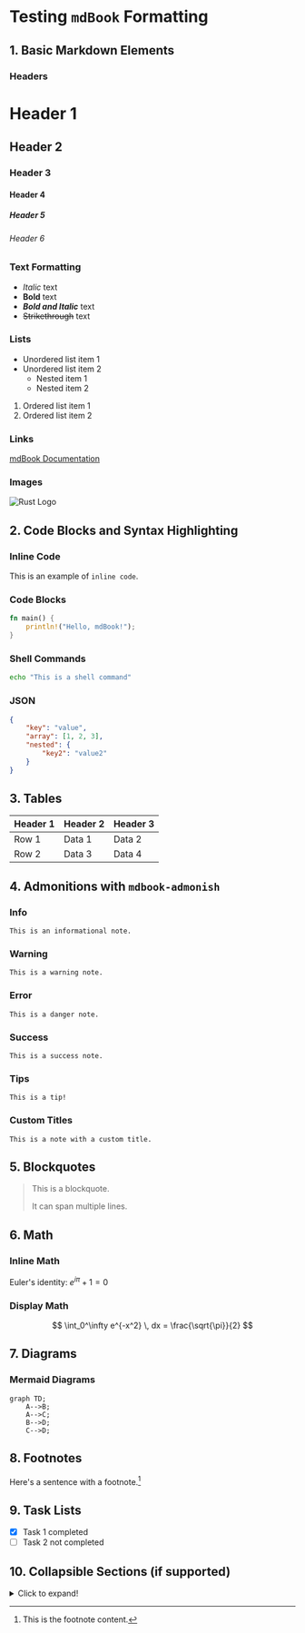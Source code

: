 # Testing `mdBook` Formatting

## 1. Basic Markdown Elements

### Headers

# Header 1
## Header 2
### Header 3
#### Header 4
##### Header 5
###### Header 6

### Text Formatting

- *Italic* text
- **Bold** text
- ***Bold and Italic*** text
- ~~Strikethrough~~ text

### Lists

- Unordered list item 1
- Unordered list item 2
  - Nested item 1
  - Nested item 2

1. Ordered list item 1
2. Ordered list item 2

### Links

[mdBook Documentation](https://rust-lang.github.io/mdBook/index.html)

### Images

![Rust Logo](https://www.rust-lang.org/logos/rust-logo-512x512.png)

## 2. Code Blocks and Syntax Highlighting

### Inline Code

This is an example of `inline code`.

### Code Blocks

```rust
fn main() {
    println!("Hello, mdBook!");
}
```

### Shell Commands

```sh
echo "This is a shell command"
```

### JSON

```json
{
    "key": "value",
    "array": [1, 2, 3],
    "nested": {
        "key2": "value2"
    }
}
```

## 3. Tables

| Header 1 | Header 2 | Header 3 |
|----------|----------|----------|
| Row 1    | Data 1   | Data 2   |
| Row 2    | Data 3   | Data 4   |

## 4. Admonitions with `mdbook-admonish`

### Info

```admonish info
This is an informational note.
```

### Warning

```admonish warning
This is a warning note.
```

### Error

```admonish danger
This is a danger note.
```

### Success

```admonish success
This is a success note.
```

### Tips

```admonish tip
This is a tip!
```

### Custom Titles

```admonish note title="Custom Note Title"
This is a note with a custom title.
```

## 5. Blockquotes

> This is a blockquote.
>
> It can span multiple lines.

## 6. Math

### Inline Math

Euler's identity: $e^{i\pi} + 1 = 0$

### Display Math

$$
\int_0^\infty e^{-x^2} \, dx = \frac{\sqrt{\pi}}{2}
$$

## 7. Diagrams

### Mermaid Diagrams

```mermaid
graph TD;
    A-->B;
    A-->C;
    B-->D;
    C-->D;
```

## 8. Footnotes

Here's a sentence with a footnote.[^1]

[^1]: This is the footnote content.

## 9. Task Lists

- [x] Task 1 completed
- [ ] Task 2 not completed

## 10. Collapsible Sections (if supported)

<details>
  <summary>Click to expand!</summary>
  
  Hidden content here.
</details>
